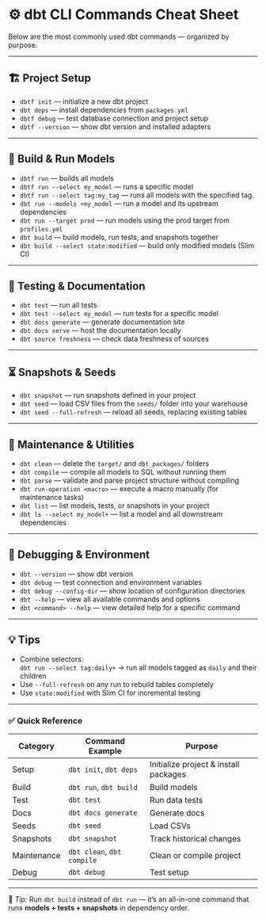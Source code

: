 # ⚙️ dbt CLI Commands Cheat Sheet

Below are the most commonly used dbt commands — organized by purpose.

---

## 🏗 Project Setup
- `dbtf init` — initialize a new dbt project  
- `dbt deps` — install dependencies from `packages.yml`  
- `dbtf debug` — test database connection and project setup  
- `dbtf --version` — show dbt version and installed adapters

---

## 🚀 Build & Run Models
- `dbtf run` — builds all models  
- `dbtf run --select my_model` — runs a specific model  
- `dbtf run --select tag:my_tag` — runs all models with the specified tag.  
- `dbt run --models +my_model` — run a model and its upstream dependencies  
- `dbt run --target prod` — run models using the prod target from `profiles.yml`  
- `dbt build` — build models, run tests, and snapshots together  
- `dbt build --select state:modified` — build only modified models (Slim CI)  

---

## 🧪 Testing & Documentation
- `dbt test` — run all tests  
- `dbt test --select my_model` — run tests for a specific model  
- `dbt docs generate` — generate documentation site  
- `dbt docs serve` — host the documentation locally  
- `dbt source freshness` — check data freshness of sources  

---

## ⏳ Snapshots & Seeds
- `dbt snapshot` — run snapshots defined in your project  
- `dbt seed` — load CSV files from the `seeds/` folder into your warehouse  
- `dbt seed --full-refresh` — reload all seeds, replacing existing tables  

---

## 🧹 Maintenance & Utilities
- `dbt clean` — delete the `target/` and `dbt_packages/` folders  
- `dbt compile` — compile all models to SQL without running them  
- `dbt parse` — validate and parse project structure without compiling  
- `dbt run-operation <macro>` — execute a macro manually (for maintenance tasks)  
- `dbt list` — list models, tests, or snapshots in your project  
- `dbt ls --select my_model+` — list a model and all downstream dependencies  

---

## 🧠 Debugging & Environment
- `dbt --version` — show dbt version  
- `dbt debug` — test connection and environment variables  
- `dbt debug --config-dir` — show location of configuration directories  
- `dbt --help` — view all available commands and options  
- `dbt <command> --help` — view detailed help for a specific command  

---

## 💡 Tips
- Combine selectors:  
  `dbt run --select tag:daily+` → run all models tagged as `daily` and their children  
- Use `--full-refresh` on any run to rebuild tables completely  
- Use `state:modified` with Slim CI for incremental testing  

---

### ✅ Quick Reference
| Category | Command Example | Purpose |
|-----------|-----------------|----------|
| Setup | `dbt init`, `dbt deps` | Initialize project & install packages |
| Build | `dbt run`, `dbt build` | Build models |
| Test | `dbt test` | Run data tests |
| Docs | `dbt docs generate` | Generate docs |
| Seeds | `dbt seed` | Load CSVs |
| Snapshots | `dbt snapshot` | Track historical changes |
| Maintenance | `dbt clean`, `dbt compile` | Clean or compile project |
| Debug | `dbt debug` | Test setup |

---

💬 *Tip:* Run `dbt build` instead of `dbt run` — it’s an all-in-one command that runs **models + tests + snapshots** in dependency order.



